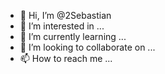 - 👋 Hi, I’m @2Sebastian
- 👀 I’m interested in ...
- 🌱 I’m currently learning ...
- 💞️ I’m looking to collaborate on ...
- 📫 How to reach me ...

<!---
2Sebastian/2Sebastian is a ✨ special ✨ repository because its `README.md` (this file) appears on your GitHub profile.
You can click the Preview link to take a look at your changes.
--->
